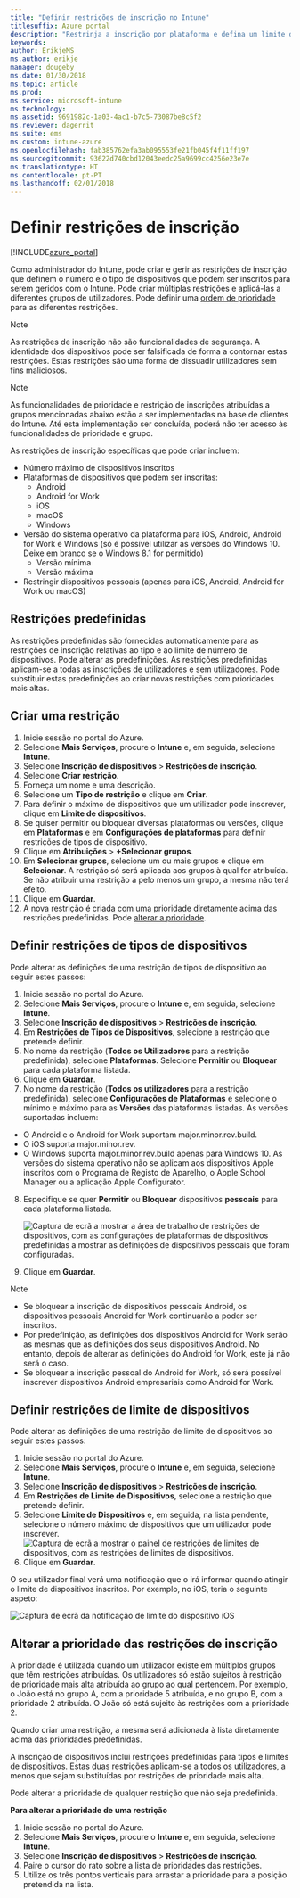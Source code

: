 ```yaml
---
title: "Definir restrições de inscrição no Intune"
titlesuffix: Azure portal
description: "Restrinja a inscrição por plataforma e defina um limite de inscrição de dispositivos no Intune. \""
keywords: 
author: ErikjeMS
ms.author: erikje
manager: dougeby
ms.date: 01/30/2018
ms.topic: article
ms.prod: 
ms.service: microsoft-intune
ms.technology: 
ms.assetid: 9691982c-1a03-4ac1-b7c5-73087be8c5f2
ms.reviewer: dagerrit
ms.suite: ems
ms.custom: intune-azure
ms.openlocfilehash: fab385762efa3ab095553fe21fb045f4f11ff197
ms.sourcegitcommit: 93622d740cbd12043eedc25a9699cc4256e23e7e
ms.translationtype: HT
ms.contentlocale: pt-PT
ms.lasthandoff: 02/01/2018
---
```

# <a name="set-enrollment-restrictions"></a>Definir restrições de inscrição

[!INCLUDE[azure_portal](./includes/azure_portal.md)]

Como administrador do Intune, pode criar e gerir as restrições de inscrição que definem o número e o tipo de dispositivos que podem ser inscritos para serem geridos com o Intune. Pode criar múltiplas restrições e aplicá-las a diferentes grupos de utilizadores. Pode definir uma [ordem de prioridade](#change-enrollment-restriction-priority) para as diferentes restrições.

>[!NOTE]
>As restrições de inscrição não são funcionalidades de segurança. A identidade dos dispositivos pode ser falsificada de forma a contornar estas restrições. Estas restrições são uma forma de dissuadir utilizadores sem fins maliciosos.

>[!NOTE]
>As funcionalidades de prioridade e restrição de inscrições atribuídas a grupos mencionadas abaixo estão a ser implementadas na base de clientes do Intune. Até esta implementação ser concluída, poderá não ter acesso às funcionalidades de prioridade e grupo.

As restrições de inscrição específicas que pode criar incluem:

- Número máximo de dispositivos inscritos
- Plataformas de dispositivos que podem ser inscritas:
  - Android
  - Android for Work
  - iOS
  - macOS
  - Windows
- Versão do sistema operativo da plataforma para iOS, Android, Android for Work e Windows (só é possível utilizar as versões do Windows 10. Deixe em branco se o Windows 8.1 for permitido)
  - Versão mínima
  - Versão máxima
- Restringir dispositivos pessoais (apenas para iOS, Android, Android for Work ou macOS)

## <a name="default-restrictions"></a>Restrições predefinidas

As restrições predefinidas são fornecidas automaticamente para as restrições de inscrição relativas ao tipo e ao limite de número de dispositivos. Pode alterar as predefinições. As restrições predefinidas aplicam-se a todas as inscrições de utilizadores e sem utilizadores. Pode substituir estas predefinições ao criar novas restrições com prioridades mais altas.

## <a name="create-a-restriction"></a>Criar uma restrição

1. Inicie sessão no portal do Azure.
2. Selecione **Mais Serviços**, procure o **Intune** e, em seguida, selecione **Intune**.
3. Selecione **Inscrição de dispositivos** > **Restrições de inscrição**.
4. Selecione **Criar restrição**.
5. Forneça um nome e uma descrição.
6. Selecione um **Tipo de restrição** e clique em **Criar**.
7. Para definir o máximo de dispositivos que um utilizador pode inscrever, clique em **Limite de dispositivos**.
8. Se quiser permitir ou bloquear diversas plataformas ou versões, clique em **Plataformas** e em **Configurações de plataformas** para definir restrições de tipos de dispositivo.
9. Clique em **Atribuições** > **+Selecionar grupos**.
10. Em **Selecionar grupos**, selecione um ou mais grupos e clique em **Selecionar**. A restrição só será aplicada aos grupos à qual for atribuída. Se não atribuir uma restrição a pelo menos um grupo, a mesma não terá efeito.
11. Clique em **Guardar**.
12. A nova restrição é criada com uma prioridade diretamente acima das restrições predefinidas. Pode [alterar a prioridade](#change-enrollment-restriction-priority).

## <a name="set-device-type-restrictions"></a>Definir restrições de tipos de dispositivos

Pode alterar as definições de uma restrição de tipos de dispositivo ao seguir estes passos:

1. Inicie sessão no portal do Azure.
2. Selecione **Mais Serviços**, procure o **Intune** e, em seguida, selecione **Intune**.
3. Selecione **Inscrição de dispositivos** > **Restrições de inscrição**.
4. Em **Restrições de Tipos de Dispositivos**, selecione a restrição que pretende definir.
5. No nome da restrição (**Todos os Utilizadores** para a restrição predefinida), selecione **Plataformas**. Selecione **Permitir** ou **Bloquear** para cada plataforma listada.
6. Clique em **Guardar**.
7. No nome da restrição (**Todos os utilizadores** para a restrição predefinida), selecione **Configurações de Plataformas** e selecione o mínimo e máximo para as **Versões** das plataformas listadas. As versões suportadas incluem:
  - O Android e o Android for Work suportam major.minor.rev.build.
  - O iOS suporta major.minor.rev.
  - O Windows suporta major.minor.rev.build apenas para Windows 10.
  As versões do sistema operativo não se aplicam aos dispositivos Apple inscritos com o Programa de Registo de Aparelho, o Apple School Manager ou a aplicação Apple Configurator.
8. Especifique se quer **Permitir** ou **Bloquear** dispositivos **pessoais** para cada plataforma listada.

    ![Captura de ecrã a mostrar a área de trabalho de restrições de dispositivos, com as configurações de plataformas de dispositivos predefinidas a mostrar as definições de dispositivos pessoais que foram configuradas.](media/device-restrictions-platform-configurations.png)
9. Clique em **Guardar**.

>[!NOTE]
>- Se bloquear a inscrição de dispositivos pessoais Android, os dispositivos pessoais Android for Work continuarão a poder ser inscritos.
>- Por predefinição, as definições dos dispositivos Android for Work serão as mesmas que as definições dos seus dispositivos Android. No entanto, depois de alterar as definições do Android for Work, este já não será o caso.
>- Se bloquear a inscrição pessoal do Android for Work, só será possível inscrever dispositivos Android empresariais como Android for Work.

## <a name="set-device-limit-restrictions"></a>Definir restrições de limite de dispositivos

Pode alterar as definições de uma restrição de limite de dispositivos ao seguir estes passos:

1. Inicie sessão no portal do Azure.
2. Selecione **Mais Serviços**, procure o **Intune** e, em seguida, selecione **Intune**.
3. Selecione **Inscrição de dispositivos** > **Restrições de inscrição**.
4. Em **Restrições de Limite de Dispositivos**, selecione a restrição que pretende definir.
5. Selecione **Limite de Dispositivos** e, em seguida, na lista pendente, selecione o número máximo de dispositivos que um utilizador pode inscrever.
    ![Captura de ecrã a mostrar o painel de restrições de limites de dispositivos, com as restrições de limites de dispositivos.](./media/device-restrictions-limit.png)
6. Clique em **Guardar**.

O seu utilizador final verá uma notificação que o irá informar quando atingir o limite de dispositivos inscritos. Por exemplo, no iOS, teria o seguinte aspeto:

![Captura de ecrã da notificação de limite do dispositivo iOS](./media/enrollment-restrictions-ios-set-limit-notification.png)

## <a name="change-enrollment-restriction-priority"></a>Alterar a prioridade das restrições de inscrição

A prioridade é utilizada quando um utilizador existe em múltiplos grupos que têm restrições atribuídas. Os utilizadores só estão sujeitos à restrição de prioridade mais alta atribuída ao grupo ao qual pertencem. Por exemplo, o João está no grupo A, com a prioridade 5 atribuída, e no grupo B, com a prioridade 2 atribuída. O João só está sujeito às restrições com a prioridade 2.

Quando criar uma restrição, a mesma será adicionada à lista diretamente acima das prioridades predefinidas.

A inscrição de dispositivos inclui restrições predefinidas para tipos e limites de dispositivos. Estas duas restrições aplicam-se a todos os utilizadores, a menos que sejam substituídas por restrições de prioridade mais alta.

Pode alterar a prioridade de qualquer restrição que não seja predefinida.

**Para alterar a prioridade de uma restrição**

1. Inicie sessão no portal do Azure.
2. Selecione **Mais Serviços**, procure o **Intune** e, em seguida, selecione **Intune**.
3. Selecione **Inscrição de dispositivos** > **Restrições de inscrição**.
4. Paire o cursor do rato sobre a lista de prioridades das restrições.
5. Utilize os três pontos verticais para arrastar a prioridade para a posição pretendida na lista.
